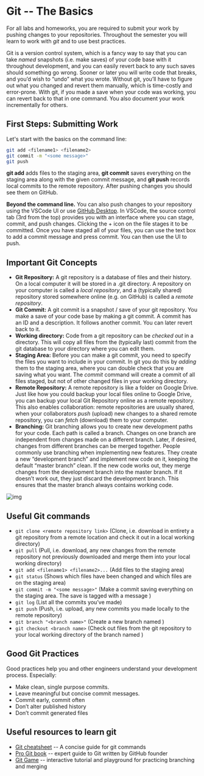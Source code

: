 # Git -- The Basics

For all labs and homeworks, you are required to submit your work by pushing changes to your repositories. Throughout the semester you will learn to work with *git* and to use best practices.

Git is a version control system, which is a fancy way to say that you can take *named* snapshots (i.e. make saves) of your code base with it throughout development, and you can easily revert back to any such saves should something go wrong. Sooner or later you will write code that breaks, and you’d wish to “undo” what you wrote. Without git, you’ll have to figure out what you changed and revert them manually, which is time-costly and error-prone. With git, if you made a save when your code was working, you can revert back to that in one command. You also document your work incrementally for others.

## First Steps: Submitting Work

Let's start with the basics on the command line:

````bash
git add <filename1> <filename2>
git commit -m "<some message>"
git push
````

**git add** adds files to the staging area, **git commit** saves everything on the staging area along with the given commit message, and **git push** records local commits to the remote repository. After pushing changes you should see them on GitHub.



**Beyond the command line.** You can also push changes to your repository using the VSCode UI or use [GitHub Desktop](https://desktop.github.com/). In VSCode, the source control tab (3rd from the top) provides you with an interface where you can stage, commit, and push changes. Clicking the + icon on the file stages it to be committed. Once you have staged all of your files, you can use the text box to add a commit message and press commit. You can then use the UI to push. 



## Important Git Concepts

- **Git Repository:** A git repository is a database of files and their history. On a local computer it will be stored in a .git directory. A repository on your computer is called a *local repository*, and a (typically shared) repository stored somewhere online (e.g. on GitHub) is called a *remote repository*. 
- **Git Commit:** A git commit is a snapshot / save of your git repository. You make a save of your code base by making a git commit. A commit has an ID and a description. It follows another commit. You can later revert back to it. 
- **Working directory:** Code from a git repository can be *checked out* in a directory. This will copy all files from the (typically last) commit from the git database to your directory where you can edit them.
- **Staging Area:** Before you can make a git commit, you need to specify the files you want to include in your commit. In git you do this by *adding* them to the staging area, where you can double check that you are saving what you want. The *commit* command will create a commit of all files staged, but not of other changed files in your working directory.
- **Remote Repository:** A remote repository is like a folder on Google Drive. Just like how you could backup your local files online to Google Drive, you can backup your local Git Repository online as a remote repository. This also enables collaboration: remote repositories are usually shared, when your collaborators *push* (upload) new changes to a shared remote repository, you can *fetch* (download) them to your computer. 
- **Branching:** Git branching allows you to create new development paths for your code. Each path is called a branch. Changes on one branch are independent from changes made on a different branch. Later, if desired, changes from different branches can be merged together. People commonly use branching when implementing new features. They create a new “development branch” and implement new code on it, keeping the default “master branch” clean. If the new code works out, they merge changes from the development branch into the master branch. If it doesn’t work out, they just discard the development branch. This ensures that the master branch always contains working code. 



![img](https://lh4.googleusercontent.com/dGUCNsOeIKcHSjAEj1XARjgulfXrbndajIB8KfpuJjLvOWFIcEH-Ts6R5bsvViIQf0YxUSBxXtURK0iEmaLh8Zy3BXWHLpgbAWFdpVfG_WAQ6INa3mI_pyzpve0GZLN5FpfK7lPJ0X-ps8ckeqF9JQ)

## Useful Git commands

- `git clone <remote repository link>` (Clone, i.e. download in entirety a git repository from a remote location and check it out in a local working directory)
- `git pull` (Pull, i.e. download, any new changes from the remote repository not previously downloaded and merge them into your local working directory)
- `git add <filename1> <filename2>...` (Add files to the staging area)
- `git status` (Shows which files have been changed and which files are on the staging area)
- `git commit -m "<some message>"` (Make a commit saving everything on the staging area. The save is tagged with a message <some message>)
- `git log` (List all the commits you’ve made)
- `git push` (Push, i.e. upload, any new commits you made locally to the remote repository)
- `git branch "<branch name>"` (Create a new branch named <branch name>)
- `git checkout <branch name>` (Check out files from the git repository to your local working directory of the branch named <branch name>)

## Good Git Practices 

Good practices help you and other engineers understand your development process. Especially:

- Make clean, single purpose commits.
- Leave meaningful but concise commit messages. 
- Commit early, commit often
- Don’t alter published history
- Don’t commit generated files 

## Useful resources to learn git

- [Git cheatsheet](https://education.github.com/git-cheat-sheet-education.pdf) -- A concise guide for git commands
- [Pro Git book](https://git-scm.com/book/en/v2) -- expert guide to Git written by GitHub founder
- [Git Game](https://learngitbranching.js.org/?locale=en_US) -- interactive tutorial and playground for practicing branching and merging

